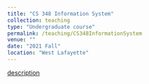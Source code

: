 ```yaml
---
title: "CS 348 Information System"
collection: teaching
type: "Undergraduate course"
permalink: /teaching/CS348InformationSystem
venue: ""
date: "2021 Fall"
location: "West Lafayette"
---
```

[description](https://www.cs.purdue.edu/academic-programs/courses/canonical/cs348.html)


